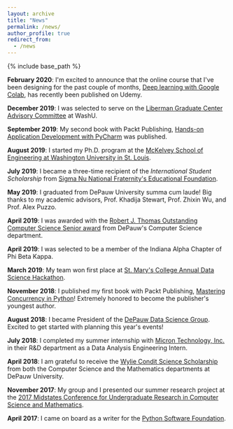 ```yaml
---
layout: archive
title: "News"
permalink: /news/
author_profile: true
redirect_from:
  - /news
---
```


{% include base_path %}

__February 2020__: I'm excited to announce that the online course that I've been designing for the past couple of months, [Deep learning with Google Colab](https://www.udemy.com/course/deep-learning-with-google-colab/), has recently been published on Udemy.

__December 2019__: I was selected to serve on the [Liberman Graduate Center Advisory Committee](https://graduateschool.wustl.edu/liberman-center) at WashU.

__September 2019__: My second book with Packt Publishing, [Hands-on Application Development with PyCharm](https://www.packtpub.com/programming/hands-on-application-development-with-pycharm) was published.

__August 2019__: I started my Ph.D. program at the [McKelvey School of Engineering at Washington University in St. Louis](https://engineering.wustl.edu/mckelvey/Pages/default.aspx).

__July 2019__: I became a three-time recipient of the _International Student Scholarship_ from [Sigma Nu National Fraternity's Educational Foundation](https://www.sigmanu.org/the-delta/magazine/v134n2/updates-from-lexington/snef-scholarships-recipients).

__May 2019__: I graduated from DePauw University summa cum laude! Big thanks to my academic advisors, Prof. Khadija Stewart, Prof. Zhixin Wu, and Prof. Alex Puzzo.

__April 2019__: I was awarded with the [Robert J. Thomas Outstanding Computer Science Senior award](https://www.depauw.edu/academics/departments-programs/computer-science/for-students/student-awards/outstanding-senior-award/) from DePauw's Computer Science department.

__April 2019__: I was selected to be a member of the Indiana Alpha Chapter of Phi Beta Kappa.

__March 2019__: My team won first place at [St. Mary's College Annual Data Science Hackathon](https://www.saintmarys.edu/math/data-science-hackathon).

__November 2018__: I published my first book with Packt Publishing, [Mastering Concurrency in Python](https://www.packtpub.com/application-development/mastering-concurrency-python)! Extremely honored to become the publisher's youngest author.

__August 2018__: I became President of the [DePauw Data Science Group](https://dpudatascience.wixsite.com/dpuds). Excited to get started with planning this year's events!

__July 2018__: I completed my summer internship with [Micron Technology, Inc.](http://micron.com/) in their R&D department as a Data Analysis Engineering Intern.

__April 2018__: I am grateful to receive the [Wylie Condit Science Scholarship](https://www.depauw.edu/academics/departments-programs/computer-science/for-students/student-awards/wylie-condit-scholarship/) from both the Computer Science and the Mathematics departments at DePauw University.

__November 2017__: My group and I presented our summer research project at the [2017 Midstates Conference for Undergraduate Research in Computer Science and Mathematics](http://dpuadweb.depauw.edu/stevenbogaerts_web/mcurcsm/index.html).

__April 2017__: I came on board as a writer for the [Python Software Foundation](https://www.python.org/psf/).
